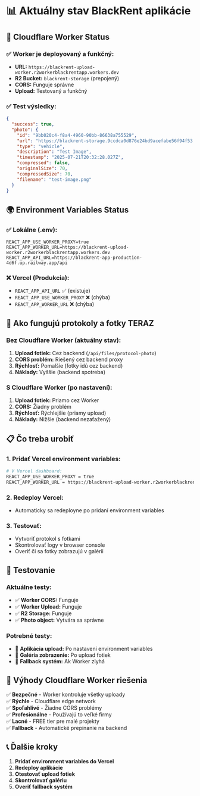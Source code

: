 # 📊 Aktuálny stav BlackRent aplikácie

## 🚀 Cloudflare Worker Status

### ✅ **Worker je deployovaný a funkčný:**
- **URL:** `https://blackrent-upload-worker.r2workerblackrentapp.workers.dev`
- **R2 Bucket:** `blackrent-storage` (prepojený)
- **CORS:** Funguje správne
- **Upload:** Testovaný a funkčný

### ✅ **Test výsledky:**
```json
{
  "success": true,
  "photo": {
    "id": "9bb020c4-f8a4-4960-90bb-86638a755529",
    "url": "https://blackrent-storage.9ccdca0d876e24bd9acefabe56f94f53.r2.dev/protocols/handover/2025-07-21/test-1753129947/test-image.png",
    "type": "vehicle",
    "description": "Test Image",
    "timestamp": "2025-07-21T20:32:28.027Z",
    "compressed": false,
    "originalSize": 70,
    "compressedSize": 70,
    "filename": "test-image.png"
  }
}
```

## 🌍 Environment Variables Status

### ✅ **Lokálne (.env):**
```
REACT_APP_USE_WORKER_PROXY=true
REACT_APP_WORKER_URL=https://blackrent-upload-worker.r2workerblackrentapp.workers.dev
REACT_APP_API_URL=https://blackrent-app-production-4d6f.up.railway.app/api
```

### ❌ **Vercel (Produkcia):**
- `REACT_APP_API_URL` ✅ (existuje)
- `REACT_APP_USE_WORKER_PROXY` ❌ (chýba)
- `REACT_APP_WORKER_URL` ❌ (chýba)

## 🔄 Ako fungujú protokoly a fotky TERAZ

### **Bez Cloudflare Worker (aktuálny stav):**
1. **Upload fotiek:** Cez backend (`/api/files/protocol-photo`)
2. **CORS problém:** Riešený cez backend proxy
3. **Rýchlosť:** Pomalšie (fotky idú cez backend)
4. **Náklady:** Vyššie (backend spotreba)

### **S Cloudflare Worker (po nastavení):**
1. **Upload fotiek:** Priamo cez Worker
2. **CORS:** Žiadny problém
3. **Rýchlosť:** Rýchlejšie (priamy upload)
4. **Náklady:** Nižšie (backend nezaťažený)

## 📋 Čo treba urobiť

### **1. Pridať Vercel environment variables:**
```bash
# V Vercel dashboard:
REACT_APP_USE_WORKER_PROXY = true
REACT_APP_WORKER_URL = https://blackrent-upload-worker.r2workerblackrentapp.workers.dev
```

### **2. Redeploy Vercel:**
- Automaticky sa redeployne po pridaní environment variables

### **3. Testovať:**
- Vytvoriť protokol s fotkami
- Skontrolovať logy v browser console
- Overiť či sa fotky zobrazujú v galérii

## 🧪 Testovanie

### **Aktuálne testy:**
- ✅ **Worker CORS:** Funguje
- ✅ **Worker Upload:** Funguje
- ✅ **R2 Storage:** Funguje
- ✅ **Photo object:** Vytvára sa správne

### **Potrebné testy:**
- 🔄 **Aplikácia upload:** Po nastavení environment variables
- 🔄 **Galéria zobrazenie:** Po upload fotiek
- 🔄 **Fallback systém:** Ak Worker zlyhá

## 🚀 Výhody Cloudflare Worker riešenia

✅ **Bezpečné** - Worker kontroluje všetky uploady  
✅ **Rýchle** - Cloudflare edge network  
✅ **Spoľahlivé** - Žiadne CORS problémy  
✅ **Profesionálne** - Používajú to veľké firmy  
✅ **Lacné** - FREE tier pre malé projekty  
✅ **Fallback** - Automatické prepínanie na backend  

## 📞 Ďalšie kroky

1. **Pridať environment variables do Vercel**
2. **Redeploy aplikácie**
3. **Otestovať upload fotiek**
4. **Skontrolovať galériu**
5. **Overiť fallback systém** 